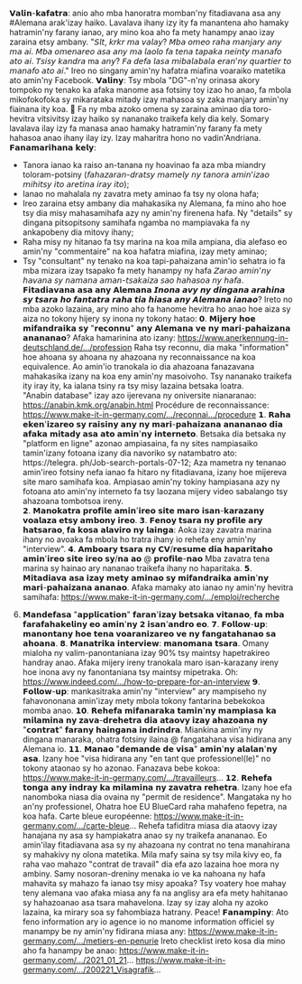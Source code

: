 𝗩𝗮𝗹𝗶𝗻-𝗸𝗮𝗳𝗮𝘁𝗿𝗮: anio aho mba hanoratra momban'ny fitadiavana asa any #Alemana arak'izay haiko. Lavalava ihany izy ity fa manantena aho hamaky hatramin'ny farany ianao, ary mino koa aho fa mety hanampy anao izay zaraina etsy ambany. 
"𝘚𝘭𝘵, 𝘬𝘳𝘬𝘳 𝘮𝘢 𝘷𝘢𝘭𝘢𝘺? 
𝘔𝘣𝘢 𝘰𝘮𝘦𝘰 𝘳𝘢𝘩𝘢 𝘮𝘢𝘯𝘫𝘢𝘳𝘺 𝘢𝘯𝘺 𝘮𝘢 𝘢𝘪.
𝘔𝘣𝘢 𝘰𝘮𝘦𝘯𝘢𝘳𝘦𝘰 𝘢𝘴𝘢 𝘢𝘯𝘺 𝘮𝘢 𝘭𝘢𝘰𝘭𝘰 𝘧𝘢 𝘵𝘦𝘯𝘢 𝘵𝘢𝘱𝘢𝘬𝘢 𝘯𝘦𝘪𝘯𝘵𝘺 𝘮𝘢𝘯𝘢𝘧𝘰 𝘢𝘵𝘰 𝘢𝘪. 
𝘛𝘴𝘪𝘴𝘺 𝘬𝘢𝘯𝘥𝘳𝘢 ma 𝘢𝘯𝘺? 𝘍𝘢 𝘥𝘦𝘧𝘢 𝘭𝘢𝘴𝘢 𝘮𝘪𝘣𝘢𝘭𝘢𝘣𝘢𝘭𝘢 𝘦𝘳𝘢𝘯'𝘯𝘺 𝘲𝘶𝘢𝘳𝘵𝘪𝘦𝘳 𝘵𝘰 𝘮𝘢𝘯𝘢𝘧𝘰 𝘢𝘵𝘰 𝘢𝘪."
Ireo no singany amin'ny hafatra miafina voaraiko matetika ato amin'ny Facebook. 
𝗩𝗮𝗹𝗶𝗻𝘆: Tsy mbola "DG"-n'ny orinasa akory tompoko ny tenako ka afaka manome asa fotsiny toy izao ho anao, fa mbola mikofokofoka sy mikarataka mitady izay mahasoa sy zaka manjary amin'ny fiainana ity koa. 🙂
Fa ny mba azoko omena sy zaraina aminao dia toro-hevitra vitsivitsy izay haiko sy nananako traikefa kely dia kely. 
Somary lavalava ilay izy fa manasa anao hamaky hatramin'ny farany fa mety hahasoa anao ihany ilay izy. Izay maharitra hono no vadin'Andriana. 
𝗙𝗮𝗻𝗮𝗺𝗮𝗿𝗶𝗵𝗮𝗻𝗮 𝗸𝗲𝗹𝘆:
- Tanora ianao ka raiso an-tanana ny hoavinao fa aza mba miandry toloram-potsiny (𝘧𝘢𝘩𝘢𝘻𝘢𝘳𝘢𝘯-𝘥𝘳𝘢𝘵𝘴𝘺 𝘮𝘢𝘮𝘦𝘭𝘺 𝘯𝘺 𝘵𝘢𝘯𝘰𝘳𝘢 𝘢𝘮𝘪𝘯'𝘪𝘻𝘢𝘰 𝘮𝘪𝘩𝘪𝘵𝘴𝘺 𝘪𝘵𝘰 𝘢𝘳𝘦𝘵𝘪𝘯𝘢 𝘪𝘳𝘢𝘺 𝘪𝘵𝘰); 
- Ianao no mahalala ny zavatra mety aminao fa tsy ny olona hafa;
- Ireo zaraina etsy ambany dia mahakasika ny Alemana, fa mino aho hoe tsy dia misy mahasamihafa azy ny amin'ny firenena hafa. Ny "details" sy dingana pitsopitsony samihafa ngamba no mampiavaka fa ny ankapobeny dia mitovy ihany;
- Raha misy ny hitanao fa tsy marina na koa mila ampiana,  dia alefaso eo amin'ny "commentaire" na koa hafatra miafina, izay mety aminao;
- Tsy "consultant" ny tenako na koa tapi-pahaizana amin'io sehatra io fa mba mizara izay tsapako fa mety hanampy ny hafa
𝘡𝘢𝘳𝘢𝘰 𝘢𝘮𝘪𝘯'𝘯𝘺 𝘩𝘢𝘷𝘢𝘯𝘢 𝘴𝘺 𝘯𝘢𝘮𝘢𝘯𝘢 𝘢𝘮𝘢𝘯-𝘵𝘴𝘢𝘬𝘢𝘪𝘻𝘢 𝘴𝘢𝘰 𝘩𝘢𝘩𝘢𝘴𝘰𝘢 𝘯𝘺 𝘩𝘢𝘧𝘢. 
𝗙𝗶𝘁𝗮𝗱𝗶𝗮𝘃𝗮𝗻𝗮 𝗮𝘀𝗮 𝗮𝗻𝘆 𝗔𝗹𝗲𝗺𝗮𝗻𝗮 
𝙄𝙣𝙤𝙣𝙖 𝙖𝙫𝙮 𝙣𝙮 𝙙𝙞𝙣𝙜𝙖𝙣𝙖 𝙖𝙧𝙖𝙝𝙞𝙣𝙖 𝙨𝙮 𝙩𝙨𝙖𝙧𝙖 𝙝𝙤 𝙛𝙖𝙣𝙩𝙖𝙩𝙧𝙖 𝙧𝙖𝙝𝙖 𝙩𝙞𝙖 𝙝𝙞𝙖𝙨𝙖 𝙖𝙣𝙮 𝘼𝙡𝙚𝙢𝙖𝙣𝙖 𝙞𝙖𝙣𝙖𝙤? 
Ireto no mba azoko lazaina, ary mino aho fa hanome hevitra ho anao hoe aiza sy aiza no tokony hijery sy inona ny tokony hatao: 
𝟬. 𝗠𝗶𝗷𝗲𝗿𝘆 𝗵𝗼𝗲 𝗺𝗶𝗳𝗮𝗻𝗱𝗿𝗮𝗶𝗸𝗮 𝘀𝘆 "𝗿𝗲𝗰𝗼𝗻𝗻𝘂" 𝗮𝗻𝘆 𝗔𝗹𝗲𝗺𝗮𝗻𝗮 𝘃𝗲 𝗻𝘆 𝗺𝗮𝗿𝗶-𝗽𝗮𝗵𝗮𝗶𝘇𝗮𝗻𝗮 𝗮𝗻𝗮𝗻𝗮𝗻𝗮𝗼? 
Afaka hamarinina ato izany: https://www.anerkennung-in-deutschland.de/.../profession
Raha tsy reconnu, dia maka "information" hoe ahoana sy ahoana ny ahazoana ny reconnaissance na koa equivalence. 
Ao amin'io tranokala io dia ahazoana fanazavana mahakasika izany na koa eny amin'ny masoivoho. Tsy nananako traikefa ity iray ity, ka ialana tsiny ra tsy misy lazaina betsaka loatra.  
"Anabin database" izay azo ijerevana ny oniversite nianaranao: https://anabin.kmk.org/anabin.html
Procédure de reconnaissance: https://www.make-it-in-germany.com/.../reconnai.../procedure
𝟭. 𝗥𝗮𝗵𝗮 𝗲𝗸𝗲𝗻'𝗶𝘇𝗮𝗿𝗲𝗼 𝘀𝘆 𝗿𝗮𝗶𝘀𝗶𝗻𝘆 𝗮𝗻𝘆 𝗻𝘆 𝗺𝗮𝗿𝗶-𝗽𝗮𝗵𝗮𝗶𝘇𝗮𝗻𝗮 𝗮𝗻𝗮𝗻𝗮𝗻𝗮𝗼 𝗱𝗶𝗮 𝗮𝗳𝗮𝗸𝗮 𝗺𝗶𝘁𝗮𝗱𝘆 𝗮𝘀𝗮 𝗮𝘁𝗼 𝗮𝗺𝗶𝗻'𝗻𝘆 𝗶𝗻𝘁𝗲𝗿𝗻𝗲𝘁𝗼. 
Betsaka dia betsaka ny "platform en ligne" azonao ampiasaina, fa ny sites nampiasaiko tamin'izany fotoana izany dia navoriko sy natambatro ato: https://telegra. ph/Job-search-portals-07-12;
Aza mametra ny tenanao amin'ireo fotsiny nefa ianao fa hitaro ny fitadiavana, izany hoe mijereva site maro samihafa koa.
Ampiasao amin'ny tokiny hampiasana azy ny fotoana ato amin'ny interneto fa tsy laozana mijery video sabalango tsy ahazoana tombotsoa ireny.  
𝟮. 𝗠𝗮𝗻𝗼𝗸𝗮𝘁𝗿𝗮 𝗽𝗿𝗼𝗳𝗶𝗹𝗲 𝗮𝗺𝗶𝗻'𝗶𝗿𝗲𝗼 𝘀𝗶𝘁𝗲 𝗺𝗮𝗿𝗼 𝗶𝘀𝗮𝗻-𝗸𝗮𝗿𝗮𝘇𝗮𝗻𝘆 𝘃𝗼𝗮𝗹𝗮𝘇𝗮 𝗲𝘁𝘀𝘆 𝗮𝗺𝗯𝗼𝗻𝘆 𝗶𝗿𝗲𝗼. 
𝟯. 𝗙𝗲𝗻𝗼𝘆 𝘁𝘀𝗮𝗿𝗮 𝗻𝘆 𝗽𝗿𝗼𝗳𝗶𝗹𝗲 𝗮𝗿𝘆 𝗵𝗮𝘁𝘀𝗮𝗿𝗮𝗼, 𝗳𝗮 𝗸𝗼𝘀𝗮 𝗮𝗹𝗮𝘃𝗶𝗿𝗼 𝗻𝘆 𝗹𝗮𝗶𝗻𝗴𝗮:
Aoka izay zavatra marina ihany no avoaka fa mbola ho tratra ihany io rehefa eny amin'ny "interview". 
𝟰. 𝗔𝗺𝗯𝗼𝗮𝗿𝘆 𝘁𝘀𝗮𝗿𝗮 𝗻𝘆 𝗖𝗩/𝗿𝗲𝘀𝘂𝗺𝗲 𝗱𝗶𝗮 𝗵𝗮𝗽𝗮𝗿𝗶𝘁𝗮𝗵𝗼 𝗮𝗺𝗶𝗻'𝗶𝗿𝗲𝗼 𝘀𝗶𝘁𝗲 𝗶𝗿𝗲𝗼 𝘀𝘆/𝗻𝗮 𝗮𝗼 @ 𝗽𝗿𝗼𝗳𝗶𝗹𝗲-𝗻𝗮𝗼
Mba zavatra tena marina sy hainao ary nananao traikefa ihany no haparitaka. 
𝟱. 𝗠𝗶𝘁𝗮𝗱𝗶𝗮𝘃𝗮 𝗮𝘀𝗮 𝗶𝘇𝗮𝘆 𝗺𝗲𝘁𝘆 𝗮𝗺𝗶𝗻𝗮𝗼 𝘀𝘆 𝗺𝗶𝗳𝗮𝗻𝗱𝗿𝗮𝗶𝗸𝗮 𝗮𝗺𝗶𝗻'𝗻𝘆 𝗺𝗮𝗿𝗶-𝗽𝗮𝗵𝗮𝗶𝘇𝗮𝗻𝗮 𝗮𝗻𝗮𝗻𝗮𝗼.
Afaka mamaky ato ianao ny amin'ny hevitra samihafa: https://www.make-it-in-germany.com/.../emploi/recherche 
6. 𝗠𝗮𝗻𝗱𝗲𝗳𝗮𝘀𝗮 "𝗮𝗽𝗽𝗹𝗶𝗰𝗮𝘁𝗶𝗼𝗻" 𝗳𝗮𝗿𝗮𝗻'𝗶𝘇𝗮𝘆 𝗯𝗲𝘁𝘀𝗮𝗸𝗮 𝘃𝗶𝘁𝗮𝗻𝗮𝗼, 𝗳𝗮 𝗺𝗯𝗮 𝗳𝗮𝗿𝗮𝗳𝗮𝗵𝗮𝗸𝗲𝗹𝗶𝗻𝘆 𝗲𝗼 𝗮𝗺𝗶𝗻'𝗻𝘆 𝟮 𝗶𝘀𝗮𝗻'𝗮𝗻𝗱𝗿𝗼 𝗲𝗼.
𝟳. 𝗙𝗼𝗹𝗹𝗼𝘄-𝘂𝗽: 𝗺𝗮𝗻𝗼𝗻𝘁𝗮𝗻𝘆 𝗵𝗼𝗲 𝘁𝗲𝗻𝗮 𝘃𝗼𝗮𝗿𝗮𝗻𝗶𝘇𝗮𝗿𝗲𝗼 𝘃𝗲 𝗻𝘆 𝗳𝗮𝗻𝗴𝗮𝘁𝗮𝗵𝗮𝗻𝗮𝗼 𝘀𝗮 𝗮𝗵𝗼𝗮𝗻𝗮.
𝟴. 𝗠𝗮𝗻𝗮𝘁𝗿𝗶𝗸𝗮 𝗶𝗻𝘁𝗲𝗿𝘃𝗶𝗲𝘄: 𝗺𝗮𝗻𝗼𝗺𝗮𝗻𝗮 𝘁𝘀𝗮𝗿𝗮.
Omany mialoha ny valim-panontaniana izay 90% tsy maintsy hapetrakireo handray anao. 
Afaka mijery ireny tranokala maro isan-karazany ireny hoe inona avy ny fanontaniana tsy maintsy mipetraka. 
Oh: https://www.indeed.com/.../how-to-prepare-for-an-interview 
𝟵. 𝗙𝗼𝗹𝗹𝗼𝘄-𝘂𝗽: mankasitraka amin'ny "interview" ary mampiseho ny fahavononana amin'izay mety mbola tokony fantarina bebekokoa momba anao.
𝟭𝟬. 𝗥𝗲𝗵𝗲𝗳𝗮 𝗺𝗶𝗳𝗮𝗻𝗮𝗿𝗮𝗸𝗮 𝘁𝗮𝗺𝗶𝗻'𝗻𝘆 𝗺𝗮𝗺𝗽𝗶𝗮𝘀𝗮 𝗸𝗮 𝗺𝗶𝗹𝗮𝗺𝗶𝗻𝗮 𝗻𝘆 𝘇𝗮𝘃𝗮-𝗱𝗿𝗲𝗵𝗲𝘁𝗿𝗮 𝗱𝗶𝗮 𝗮𝘁𝗮𝗼𝘃𝘆 𝗶𝘇𝗮𝘆 𝗮𝗵𝗮𝘇𝗼𝗮𝗻𝗮 𝗻𝘆 "𝗰𝗼𝗻𝘁𝗿𝗮𝘁" 𝗳𝗮𝗿𝗮𝗻𝘆 𝗵𝗮𝗶𝗻𝗴𝗮𝗻𝗮 𝗶𝗻𝗱𝗿𝗶𝗻𝗱𝗿𝗮.
Miankina amin'iny ny dingana manaraka, ohatra fotsiny ilaina @ fangatahana visa hidirana any Alemana io.
𝟭𝟭. 𝗠𝗮𝗻𝗮𝗼 "𝗱𝗲𝗺𝗮𝗻𝗱𝗲 𝗱𝗲 𝘃𝗶𝘀𝗮" 𝗮𝗺𝗶𝗻'𝗻𝘆 𝗮𝗹𝗮𝗹𝗮𝗻'𝗻𝘆 𝗮𝘀𝗮. 
Izany hoe "visa hidirana any "en tant que professionel(le)" no tokony ataonao sy ho azonao.
Fanazava bebe kokoa: https://www.make-it-in-germany.com/.../travailleurs...
𝟭𝟮. 𝗥𝗲𝗵𝗲𝗳𝗮 𝘁𝗼𝗻𝗴𝗮 𝗮𝗻𝘆 𝗶𝗻𝗱𝗿𝗮𝘆 𝗸𝗮 𝗺𝗶𝗹𝗮𝗺𝗶𝗻𝗮 𝗻𝘆 𝘇𝗮𝘃𝗮𝘁𝗿𝗮 𝗿𝗲𝗵𝗲𝘁𝗿𝗮.
Izany hoe efa nanomboka niasa dia ovaina ny "permit de residence".
Mangataka ny ho an'ny professionel, Ohatra hoe EU BlueCard raha mahafeno fepetra, na koa hafa. 
Carte bleue européenne: https://www.make-it-in-germany.com/.../carte-bleue...
Rehefa tafiditra miasa dia ataovy izay hanajana ny asa sy hampiakatra anao sy ny traikefa anananao. 
Eo amin'ilay fitadiavana asa sy ny ahazoana ny contrat no tena manahirana sy mahakivy ny olona matetika. Mila mafy saina sy tsy mila kivy eo, fa raha vao mahazo "contrat de travail" dia efa azo lazaina hoe mora ny ambiny. 
Samy nosoran-dreniny menaka io ve ka nahoana ny hafa mahavita sy mahazo fa ianao tsy misy apoaka? 
Tsy voatery hoe mahay teny alemana vao afaka miasa any fa na anglisy ara efa mety hahitanao sy hahazoanao asa tsara mahavelona. 
Izay sy izay aloha ny azoko lazaina, ka mirary soa sy  fahombiaza hatrany.
Peace!
𝗙𝗮𝗻𝗮𝗺𝗽𝗶𝗻𝘆:
Ato feno information ary io agence io no manome information officiel sy manampy be ny amin'ny fidirana miasa any: https://www.make-it-in-germany.com/.../metiers-en-penurie 
Ireto checklist ireto kosa dia mino aho fa hanampy be anao: 
https://www.make-it-in-germany.com/.../2021_01_21...
https://www.make-it-in-germany.com/.../200221_Visagrafik...